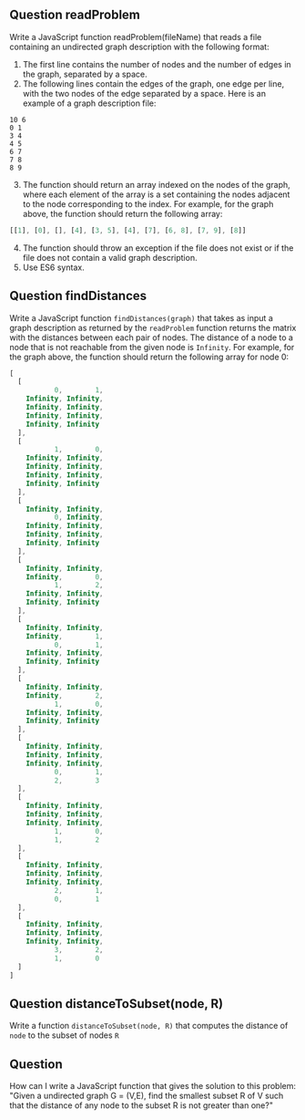 ## Question readProblem

Write a JavaScript function readProblem(fileName) that reads a file containing an undirected graph description with the following format:

1. The first line contains the number of nodes and the number of edges in the graph, separated by a space.
2. The following lines contain the edges of the graph, one edge per line, with the two nodes of the edge separated by a space. Here is an example of a graph description file:

  ```
  10 6
  0 1
  3 4
  4 5
  6 7
  7 8
  8 9
  ```
3. The function should return an array indexed on the  nodes of the graph, where each element of the array is a set containing the nodes adjacent to the node corresponding to the index. For example, for the graph above, the function should return the following array:

  ```js
  [[1], [0], [], [4], [3, 5], [4], [7], [6, 8], [7, 9], [8]]
  ```
4. The function should throw an exception if the file does not exist or if the file does not contain a valid graph description.
5. Use ES6 syntax.

## Question findDistances

Write a JavaScript function `findDistances(graph)` that takes as input a graph description as returned by the `readProblem` function returns the matrix with the distances between each pair of nodes. The distance of a node to a node that is not reachable from the given node is `Infinity`. For example, for the graph above, the function should return the following array for node 0:


```js
[
  [
           0,        1,
    Infinity, Infinity,
    Infinity, Infinity,
    Infinity, Infinity,
    Infinity, Infinity
  ],
  [
           1,        0,
    Infinity, Infinity,
    Infinity, Infinity,
    Infinity, Infinity,
    Infinity, Infinity
  ],
  [
    Infinity, Infinity,
           0, Infinity,
    Infinity, Infinity,
    Infinity, Infinity,
    Infinity, Infinity
  ],
  [
    Infinity, Infinity,
    Infinity,        0,
           1,        2,
    Infinity, Infinity,
    Infinity, Infinity
  ],
  [
    Infinity, Infinity,
    Infinity,        1,
           0,        1,
    Infinity, Infinity,
    Infinity, Infinity
  ],
  [
    Infinity, Infinity,
    Infinity,        2,
           1,        0,
    Infinity, Infinity,
    Infinity, Infinity
  ],
  [
    Infinity, Infinity,
    Infinity, Infinity,
    Infinity, Infinity,
           0,        1,
           2,        3
  ],
  [
    Infinity, Infinity,
    Infinity, Infinity,
    Infinity, Infinity,
           1,        0,
           1,        2
  ],
  [
    Infinity, Infinity,
    Infinity, Infinity,
    Infinity, Infinity,
           2,        1,
           0,        1
  ],
  [
    Infinity, Infinity,
    Infinity, Infinity,
    Infinity, Infinity,
           3,        2,
           1,        0
  ]
]
```

## Question distanceToSubset(node, R)

Write a function `distanceToSubset(node, R)` that computes the distance of `node` to the subset of nodes `R`

## Question 

How can I write a JavaScript function that gives the solution to this problem: "Given a undirected graph G = (V,E), find the smallest subset R of V such that the distance of any node to the subset R is not greater than one?"
